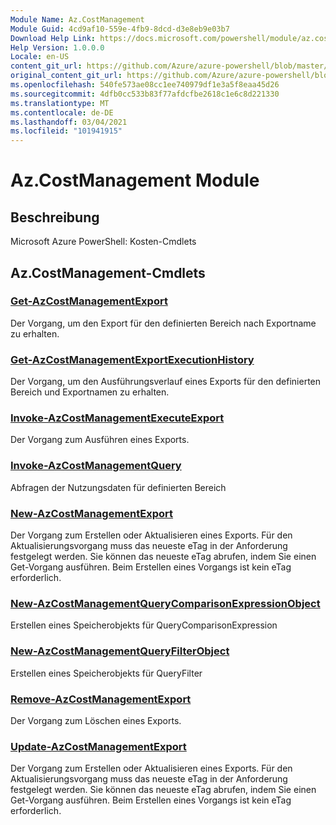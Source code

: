 ```yaml
---
Module Name: Az.CostManagement
Module Guid: 4cd9af10-559e-4fb9-8dcd-d3e8eb9e03b7
Download Help Link: https://docs.microsoft.com/powershell/module/az.costmanagement
Help Version: 1.0.0.0
Locale: en-US
content_git_url: https://github.com/Azure/azure-powershell/blob/master/src/CostManagement/help/Az.CostManagement.md
original_content_git_url: https://github.com/Azure/azure-powershell/blob/master/src/CostManagement/help/Az.CostManagement.md
ms.openlocfilehash: 540fe573ae08cc1ee740979df1e3a5f8eaa45d26
ms.sourcegitcommit: 4dfb0cc533b83f77afdcfbe2618c1e6c8d221330
ms.translationtype: MT
ms.contentlocale: de-DE
ms.lasthandoff: 03/04/2021
ms.locfileid: "101941915"
---
```

# Az.CostManagement Module
## Beschreibung
Microsoft Azure PowerShell: Kosten-Cmdlets

## Az.CostManagement-Cmdlets
### [Get-AzCostManagementExport](Get-AzCostManagementExport.md)
Der Vorgang, um den Export für den definierten Bereich nach Exportname zu erhalten.

### [Get-AzCostManagementExportExecutionHistory](Get-AzCostManagementExportExecutionHistory.md)
Der Vorgang, um den Ausführungsverlauf eines Exports für den definierten Bereich und Exportnamen zu erhalten.

### [Invoke-AzCostManagementExecuteExport](Invoke-AzCostManagementExecuteExport.md)
Der Vorgang zum Ausführen eines Exports.

### [Invoke-AzCostManagementQuery](Invoke-AzCostManagementQuery.md)
Abfragen der Nutzungsdaten für definierten Bereich

### [New-AzCostManagementExport](New-AzCostManagementExport.md)
Der Vorgang zum Erstellen oder Aktualisieren eines Exports.
Für den Aktualisierungsvorgang muss das neueste eTag in der Anforderung festgelegt werden.
Sie können das neueste eTag abrufen, indem Sie einen Get-Vorgang ausführen.
Beim Erstellen eines Vorgangs ist kein eTag erforderlich.

### [New-AzCostManagementQueryComparisonExpressionObject](New-AzCostManagementQueryComparisonExpressionObject.md)
Erstellen eines Speicherobjekts für QueryComparisonExpression

### [New-AzCostManagementQueryFilterObject](New-AzCostManagementQueryFilterObject.md)
Erstellen eines Speicherobjekts für QueryFilter

### [Remove-AzCostManagementExport](Remove-AzCostManagementExport.md)
Der Vorgang zum Löschen eines Exports.

### [Update-AzCostManagementExport](Update-AzCostManagementExport.md)
Der Vorgang zum Erstellen oder Aktualisieren eines Exports.
Für den Aktualisierungsvorgang muss das neueste eTag in der Anforderung festgelegt werden.
Sie können das neueste eTag abrufen, indem Sie einen Get-Vorgang ausführen.
Beim Erstellen eines Vorgangs ist kein eTag erforderlich.

